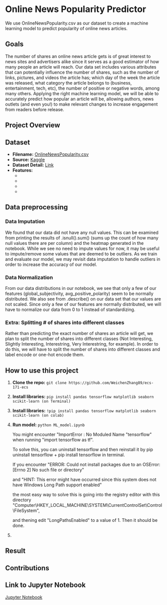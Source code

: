 # Online News Popularity Predictor
We use OnlineNewsPopularity.csv as our dataset to create a machine learning model to predict popularity of online news articles.

## Goals
The number of shares an online news article gets is of great interest to news sites and advertisers alike since it serves as a good estimator of how many people an article will reach. Our data set includes various attributes that can potentially influence the number of shares, such as the number of links, pictures, and videos the article has; which day of the week the article was released, what category the article belongs to (business, entertainment, tech, etc), the number of positive or negative words, among many others. Applying the right machine learning model, we will be able to accurately predict how popular an article will be, allowing authors, news outlets (and even you!) to make relevant changes to increase engagement from readers before release.

## Project Overview
<!-- Things need to be added here -->

## Dataset
* __Filename:__ [OnlineNewsPopularity.csv](OnlineNewsPopularity.csv)
* __Source:__ [Kaggle](https://www.kaggle.com/datasets/thehapyone/uci-online-news-popularity-data-set)
* __Dataset Detail:__ [Link](OnlineNewsPopularity.names)
* __Features:__ 
    * <!-- Things need to be added here -->
    * <!-- Things need to be added here -->
    * <!-- Things need to be added here -->
    * <!-- Things need to be added here -->

## Data preprocessing

### Data Imputation
We found that our data did not have any null values. This can be examined from printing the results of .isnull().sum() (sums up the count of how many null values there are per column) and the heatmap generated in the notebook. While we see no need to impute values for now, it may be useful to impute/remove some values that are deemed to be outliers. As we train and evaluate our model, we may revisit data imputation to handle outliers in order to increase the accuracy of our model.

### Data Normalization
From our data distributions in our notebook, we see that only a few of our features (global_subjectivity, avg_positive_polarity) seem to be normally distributed. We also see from .describe() on our data set that our values are not scaled. Since only a few of our features are normally distributed, we will have to normalize our data from 0 to 1 instead of standardizing.

### Extra: Splitting # of shares into different classes
Rather than predicting the exact number of shares an article will get, we plan to split the number of shares into different classes (Not Interesting, Slightly Interesting, Interestring, Very Interestring, for example). In order to do this, we will have to split the number of shares into different classes and label encode or one-hot encode them.

## How to use this project
1. __Clone the repo:__ `git clone https://github.com/WeichenZhang89/ecs-171-ecs`
2. __Install libraries:__ `pip install pandas tensorflow matplotlib seaborn scikit-learn (on Terminal)`
3. __Install libraries:__ `!pip install pandas tensorflow matplotlib seaborn scikit-learn (on colab)`
4. __Run model:__ `python ML_model.ipynb`

   You might encounter "ImportError : No Moduled Name "tensorflow" when running "import tensorflow as tf". 

   To solve this, you can uninstall tensorflow and then reinstall it by pip uninstall tensorflow + pip install tensorflow in terminal.

   If you encounter "ERROR: Could not install packages due to an OSError: [Errno 2] No such file or directory" 

   and "HINT: This error might have occurred since this system does not have Windows Long Path support enabled"

   the most easy way to solve this is going into the registry editor with this directory "Computer\HKEY_LOCAL_MACHINE\SYSTEM\CurrentControlSet\Control\FileSystem", 

   and thening edit "LongPathsEnabled" to a value of 1. Then it should be done.
5. <!-- Things need to be added here -->

## Result
<!-- Things need to be added here -->

## Contributions
<!-- Things need to be added here -->

## Link to Jupyter Notebook
[Jupyter Notebook](ML_model.ipynb)
